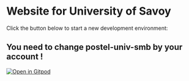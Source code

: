 # Website for University of Savoy

Click the button below to start a new development environment:

## You need to change postel-univ-smb by your account !

[![Open in Gitpod](https://gitpod.io/button/open-in-gitpod.svg)](https://gitpod.io/#https://github.com/epostel-univ-smb/univ-smb-flask)
